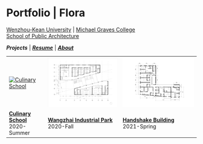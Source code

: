 # Portfolio | Flora

[Wenzhou-Kean University](https://wku.edu.cn/) | [Michael Graves College<br/>
School of Public Architecture](http://design.wku.edu.cn/)<br/>

***Projects*** | ***[Resume](https://ZMRFlora.github.io/Portfolio/Resume)*** | ***[About](https://ZMRFlora.github.io/Portfolio/About)*** 
<br>

<table>
  <tr>
    <td><a href="https://ZMRFlora.github.io/Portfolio/Culinary school">
         <img alt="Culinary School" src="https://github.com/ZMRFlora/Portfolio/blob/gh-pages/Images/20-Summer/Third%20Floor-01.jpg?raw=true" width="300"></a>
      </td>
    <td><a href="https://ZMRFlora.github.io/Portfolio/Wangzhai Industrial Park">
         <img alt="The Stacks" src="https://github.com/ZMRFlora/Portfolio/blob/gh-pages/Images/B-F1-01.jpg?raw=true" width="300"></a>
      </td>
    <td><a href="https://ZMRFlora.github.io/Portfolio/Handshake Building">
         <img alt="Floating_Picture" src="https://github.com/ZMRFlora/Portfolio/blob/gh-pages/Images/Residence-Floor%20Plan-01.jpg?raw=true" width="300"></a>
      </td>
   </tr>
  <tr>
    <td><strong><a href="https://ZMRFlora.github.io/Portfolio/Culinary school">Culinary School</a></strong>  <br/>2020-Summer
    </td>
    <td><strong><a href="https://ZMRFlora.github.io/Portfolio/Wangzhai Industrial Park">Wangzhai Industrial Park</a></strong> <br/>2020-Fall
    </td>
    <td><strong><a href="https://ZMRFlora.github.io/Portfolio/Handshake Building">Handshake Building</a></strong>  </br>2021-Spring
    </td>
    </tr>
</table>

<br/>
